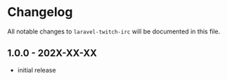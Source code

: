 # Changelog

All notable changes to `laravel-twitch-irc` will be documented in this file.

## 1.0.0 - 202X-XX-XX

- initial release
